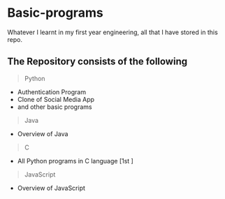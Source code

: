 # Basic-programs

Whatever I learnt in my first year engineering, all that I have stored in this repo.

## The Repository consists of the following
> Python
 - Authentication Program
 - Clone of Social Media App
 - and other basic programs
 
> Java
 - Overview of Java 
 
> C
  -  All Python programs in C language [1st ]
  
> JavaScript 
 - Overview of JavaScript

